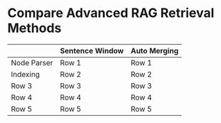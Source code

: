 # Compare Advanced RAG Retrieval Methods

|             | Sentence Window | Auto Merging |
| ----------- | --------------- | ------------ |
| Node Parser | Row 1           | Row 1        |
| Indexing    | Row 2           | Row 2        |
| Row 3       | Row 3           | Row 3        |
| Row 4       | Row 4           | Row 4        |
| Row 5       | Row 5           | Row 5        |
